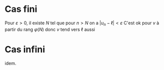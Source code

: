 # Cas fini

Pour $\varepsilon>0$, il existe $N$ tel que pour $n>N$ on a $\left| u_{n}-\ell \right|<\varepsilon$
C'est ok pour $v$ à partir du rang $\varphi(N)$ donc $v$ tend vers $\ell$ aussi

# Cas infini

idem.